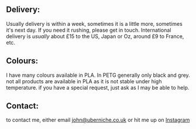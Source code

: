 ## Delivery:
Usually delivery is within a week, sometimes it is a little more, sometimes it's next day. If you need it rushing, please get in touch. International delivery is _usually_ about £15 to the US, Japan or Oz, around £9 to France, etc. 
## Colours:
I have many colours available in PLA. In PETG generally only black and grey. not all products are available in PLA as it is not stable under high temperature. if you have a special request, just ask as I may be able to help.
## Contact:
to contact me, either email <john@uberniche.co.uk> or hit me up on [Instagram](https://www.instagram.com/uber.niche/)